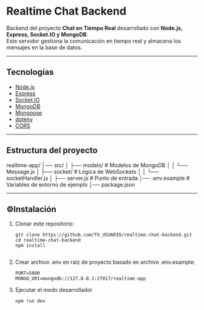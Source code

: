 # Realtime Chat Backend

Backend del proyecto **Chat en Tiempo Real** desarrollado con **Node.js, Express, Socket.IO y MongoDB**.  
Este servidor gestiona la comunicación en tiempo real y almacena los mensajes en la base de datos.

---

## Tecnologías

- [Node.js](https://nodejs.org/)
- [Express](https://expressjs.com/)
- [Socket.IO](https://socket.io/)
- [MongoDB](https://www.mongodb.com/)
- [Mongoose](https://mongoosejs.com/)
- [dotenv](https://github.com/motdotla/dotenv)
- [CORS](https://github.com/expressjs/cors)

---

## Estructura del proyecto

realtime-app/
│── src/
│ ├── models/ # Modelos de MongoDB
│ │ └── Message.js
│ ├── socket/ # Lógica de WebSockets
│ │ └── socketHandler.js
│ ├── server.js # Punto de entrada
│── .env.example # Variables de entorno de ejemplo
│── package.json


---

## ⚙Instalación

1. Clonar este repositorio:
   ```
   git clone https://github.com/TU_USUARIO/realtime-chat-backend.git
   cd realtime-chat-backend
   npm install
  
2. Crear archivo .env en raiz de proyecto basado en archivo .env.example:
   ```
   PORT=5000
   MONGO_URI=mongodb://127.0.0.1:27017/realtime-app
3. Ejecutar el modo desarrollador
   ```
   npm run dev
   
